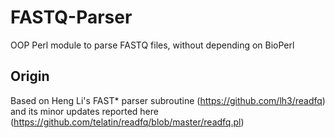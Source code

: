 # FASTQ-Parser
OOP Perl module to parse FASTQ files, without depending on BioPerl

## Origin

Based on Heng Li's FAST* parser subroutine (https://github.com/lh3/readfq) and its minor updates
reported here (https://github.com/telatin/readfq/blob/master/readfq.pl)

